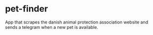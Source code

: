 # pet-finder
App that scrapes the danish animal protection association website and sends a telegram when a new pet is available. 
